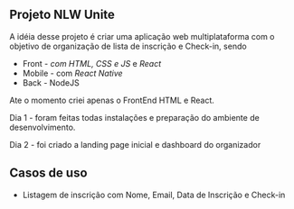 ## Projeto NLW Unite

A idéia desse projeto é criar uma aplicação web multiplataforma com o objetivo
de organização de lista de inscrição e Check-in, sendo
 - Front - *com HTML, CSS e JS* e *React*
 - Mobile - com *React Native*
 - Back - NodeJS

 Ate o momento criei apenas o FrontEnd HTML e React.

 Dia 1 - foram feitas todas instalações e preparação do ambiente de desenvolvimento.

 Dia 2 - foi criado a landing page inicial e dashboard do organizador



  ## Casos de uso

  - Listagem de inscrição com Nome, Email, Data de Inscrição e Check-in


